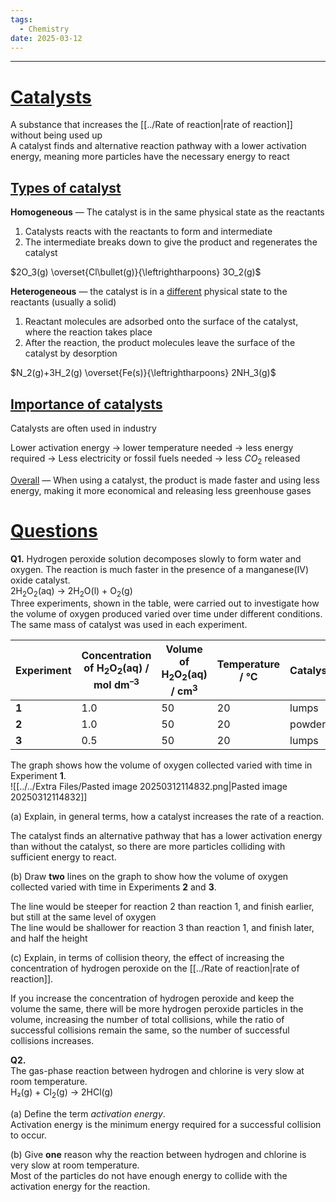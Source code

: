 ```yaml
---
tags:
  - Chemistry
date: 2025-03-12
---
```

---  
# <u><b>Catalysts</b></u>  
A substance that increases the [[../Rate of reaction|rate of reaction]] without being used up  
A catalyst finds and alternative reaction pathway with a lower activation energy, meaning more particles have the necessary energy to react  
## <u>Types of catalyst</u>  
<b>Homogeneous</b> — The catalyst is in the same physical state as the reactants  
1. Catalysts reacts with the reactants to form and intermediate  
2. The intermediate breaks down to give the product and regenerates the catalyst  
  
$2O_3(g) \overset{Cl\bullet(g)}{\leftrightharpoons} 3O_2(g)$  
  
<b>Heterogeneous</b> — the catalyst is in a <u>different</u> physical state to the reactants (usually a solid)  
1. Reactant molecules are adsorbed onto the surface of the catalyst, where the reaction takes place  
2. After the reaction, the product molecules leave the surface of the catalyst by desorption  
  
$N_2(g)+3H_2(g) \overset{Fe(s)}{\leftrightharpoons} 2NH_3(g)$  
  
## <u>Importance of catalysts</u>  
Catalysts are often used in industry  
  
Lower activation energy → lower temperature needed → less energy required → Less electricity or fossil fuels needed → less $CO_2$ released  
  
<u>Overall</u> — When using a catalyst, the product is made faster and using less energy, making it more economical and releasing less greenhouse gases  
  
# <b><u>Questions</u></b>  
**Q1.** Hydrogen peroxide solution decomposes slowly to form water and oxygen. The reaction is much faster in the presence of a manganese(IV) oxide catalyst.  
2H<sub>2</sub>O<sub>2</sub>(aq) → 2H<sub>2</sub>O(l) + O<sub>2</sub>(g)  
Three experiments, shown in the table, were carried out to investigate how the volume of oxygen produced varied over time under different conditions. The same mass of catalyst was used in each experiment.  
  
| **Experiment** | **Concentration of H<sub>2</sub>O<sub>2</sub>(aq) / mol dm<sup>–3</sup>** | **Volume of H<sub>2</sub>O<sub>2</sub>(aq) / cm<sup>3</sup>** | **Temperature / °C** | **Catalyst** |  
| -------------- | ------------------------------------------------------------------------- | ------------------------------------------------------------- | -------------------- | ------------ |  
| **1**          | 1.0                                                                       | 50                                                            | 20                   | lumps        |  
| **2**          | 1.0                                                                       | 50                                                            | 20                   | powder       |  
| **3**          | 0.5                                                                       | 50                                                            | 20                   | lumps        |  
The graph shows how the volume of oxygen collected varied with time in Experiment **1**.  
![[../../Extra Files/Pasted image 20250312114832.png|Pasted image 20250312114832]]  
  
(a) Explain, in general terms, how a catalyst increases the rate of a reaction.  
  
The catalyst finds an alternative pathway that has a lower activation energy than without the catalyst, so there are more particles colliding with sufficient energy to react.  
  
(b) Draw **two** lines on the graph to show how the volume of oxygen collected varied with time in Experiments **2** and **3**.  
  
The line would be steeper for reaction 2 than reaction 1, and finish earlier, but still at the same level of oxygen  
The line would be shallower for reaction 3 than reaction 1, and finish later, and half the height  
  
(c) Explain, in terms of collision theory, the effect of increasing the concentration of hydrogen peroxide on the [[../Rate of reaction|rate of reaction]].  
  
If you increase the concentration of hydrogen peroxide and keep the volume the same, there will be more hydrogen peroxide particles in the volume, increasing the number of total collisions, while the ratio of successful collisions remain the same, so the number of successful collisions increases.  
  
**Q2.**   
The gas-phase reaction between hydrogen and chlorine is very slow at room temperature.  
H₂(g) + Cl<sub>2</sub>(g) → 2HCl(g)  
  
(a) Define the term _activation energy_.  
Activation energy is the minimum energy required for a successful collision to occur.  
  
(b) Give **one** reason why the reaction between hydrogen and chlorine is very slow at room temperature.  
Most of the particles do not have enough energy to collide with the activation energy for the reaction.  
  
